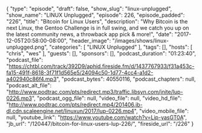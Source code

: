 {
  "type": "episode",
  "draft": false,
  "show_slug": "linux-unplugged",
  "show_name": "LINUX Unplugged",
  "episode": 226,
  "episode_padded": "226",
  "title": "Bitcoin for Linux Users",
  "description": "Why Bitcoin is the next Linux, the Gentoo Challenge is in full swing, and we catch you up on the latest community news, a throwback app pick & more!",
  "date": "2017-12-05T20:58:00-08:00",
  "header_image": "/images/shows/linux-unplugged.png",
  "categories": [
    "LINUX Unplugged"
  ],
  "tags": [],
  "hosts": [
    "chris",
    "wes"
  ],
  "guests": [],
  "sponsors": [],
  "podcast_duration": "01:23:40",
  "podcast_file": "https://chtbl.com/track/392D9/aphid.fireside.fm/d/1437767933/f31a453c-fa15-491f-8618-3f71f1d565e5/24094c50-1d77-4cc4-a1d2-a402940c86f4.mp3",
  "podcast_bytes": 40550116,
  "podcast_chapters": null,
  "podcast_alt_file": "http://www.podtrac.com/pts/redirect.mp3/traffic.libsyn.com/jnite/lup-0226.mp3",
  "podcast_ogg_file": null,
  "video_file": null,
  "video_hd_file": "http://www.podtrac.com/pts/redirect.mp4/201406.jb-dl.cdn.scaleengine.net/linuxun/2017/lup-0226.mp4",
  "video_mobile_file": null,
  "youtube_link": "https://www.youtube.com/watch?v=Lip-yasGT0A",
  "jb_url": "/120447/bitcoin-for-linux-users-lup-226/",
  "fireside_url": "/226"
}

